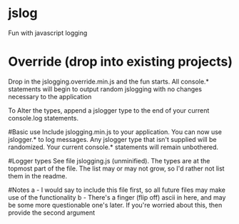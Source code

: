 # jslog
Fun with javascript logging

# Override (drop into existing projects)
Drop in the jslogging.override.min.js and the fun starts. All console.* statements will begin to output random jslogging 
with no changes necessary to the application

To Alter the types, append a jslogger type to the end of your current console.log statements.

#Basic use
Include jslogging.min.js to your application. You can now use jslogger.* to log messages. Any jslogger type that isn't
supplied will be randomized. Your current console.* statements will remain unbothered.

#Logger types
See file jslogging.js (unminified). The types are at the topmost part of the file. The list may or may not grow, so I'd rather not list them in the readme.

#Notes
a - I would say to include this file first, so all future files may make use of the functionality
b - There's a finger (flip off) ascii in here, and may be some more questionable one's later. If you're worried about this, then provide the second argument


